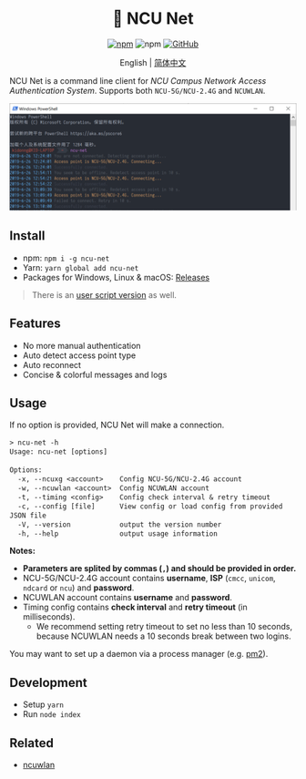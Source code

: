 <h1 align="center">📶 NCU Net</h1>

<div align="center">

[![npm](https://img.shields.io/npm/v/ncu-net.svg?style=for-the-badge)](https://npm.im/ncu-net)
![npm](https://img.shields.io/npm/dt/ncu-net.svg?style=for-the-badge)
[![GitHub](https://img.shields.io/github/license/kidonng/ncu-net.svg?style=for-the-badge)](./LICENSE)

English | [简体中文](README-zh-CN.md)

</div>

NCU Net is a command line client for _NCU Campus Network Access Authentication System_. Supports both `NCU-5G/NCU-2.4G` and `NCUWLAN`.

![](screenshots/ncu-net.png)

## Install

- npm: `npm i -g ncu-net`
- Yarn: `yarn global add ncu-net`
- Packages for Windows, Linux & macOS: [Releases](../../releases)

> There is an [user script version](https://github.com/kidonng/cherry/tree/master/scripts#ncu-net) as well.

## Features

- No more manual authentication
- Auto detect access point type
- Auto reconnect
- Concise & colorful messages and logs

## Usage

If no option is provided, NCU Net will make a connection.

```
> ncu-net -h
Usage: ncu-net [options]

Options:
  -x, --ncuxg <account>    Config NCU-5G/NCU-2.4G account
  -w, --ncuwlan <account>  Config NCUWLAN account
  -t, --timing <config>    Config check interval & retry timeout
  -c, --config [file]      View config or load config from provided JSON file
  -V, --version            output the version number
  -h, --help               output usage information
```

**Notes:**

- **Parameters are splited by commas (`,`) and should be provided in order.**
- NCU-5G/NCU-2.4G account contains **username**, **ISP** (`cmcc`, `unicom`, `ndcard` or `ncu`) and **password**.
- NCUWLAN account contains **username** and **password**.
- Timing config contains **check interval** and **retry timeout** (in milliseconds).
  - We recommend setting retry timeout to set no less than 10 seconds, because NCUWLAN needs a 10 seconds break between two logins.

You may want to set up a daemon via a process manager (e.g. [pm2](https://github.com/Unitech/pm2)).

## Development

- Setup `yarn`
- Run `node index`

## Related

- [ncuwlan](https://github.com/maoyuqing/ncuwlan)
